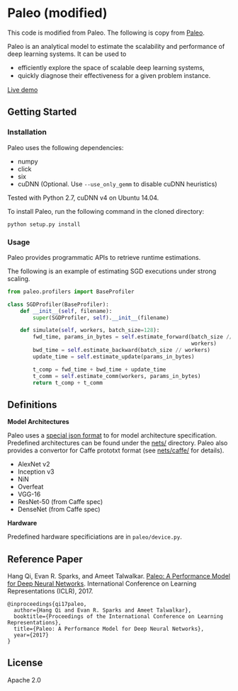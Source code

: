 # Paleo (modified)

This code is modified from Paleo.
The following is copy from [Paleo](https://github.com/talwalkarlab/paleo/).


Paleo is an analytical model to estimate the scalability and performance of deep learning systems.
It can be used to
  - efficiently explore the space of scalable deep learning systems,
  - quickly diagnose their eﬀectiveness for a given problem instance.

[Live demo](https://talwalkarlab.github.io/paleo/)

## Getting Started

### Installation

Paleo uses the following dependencies:

- numpy
- click
- six
- cuDNN (Optional. Use `--use_only_gemm` to disable cuDNN heuristics)

Tested with Python 2.7, cuDNN v4 on Ubuntu 14.04.

To install Paleo, run the following command in the cloned directory:

    python setup.py install

### Usage

Paleo provides programmatic APIs to retrieve runtime estimations.

The following is an example of estimating SGD executions under strong scaling.

```python
from paleo.profilers import BaseProfiler

class SGDProfiler(BaseProfiler):
    def __init__(self, filename):
        super(SGDProfiler, self).__init__(filename)

    def simulate(self, workers, batch_size=128):
        fwd_time, params_in_bytes = self.estimate_forward(batch_size //
                                                          workers)
        bwd_time = self.estimate_backward(batch_size // workers)
        update_time = self.estimate_update(params_in_bytes)

        t_comp = fwd_time + bwd_time + update_time
        t_comm = self.estimate_comm(workers, params_in_bytes)
        return t_comp + t_comm
```

## Definitions

**Model Architectures**

Paleo uses a [special json format](nets/README.md) to for model architecture
specification. Predefined architectures can be found under the [nets/](nets/)
directory. Paleo also provides a convertor for Caffe prototxt format
(see [nets/caffe/](nets/caffe/) for details).

- AlexNet v2
- Inception v3
- NiN
- Overfeat
- VGG-16
- ResNet-50 (from Caffe spec)
- DenseNet (from Caffe spec)



**Hardware**

Predefined hardware specificiations are in `paleo/device.py`.

## Reference Paper

Hang Qi, Evan R. Sparks, and Ameet Talwalkar.
[Paleo: A Performance Model for Deep Neural Networks][1].
International Conference on Learning Representations (ICLR), 2017.

    @inproceedings{qi17paleo,
      author={Hang Qi and Evan R. Sparks and Ameet Talwalkar},
      booktitle={Proceedings of the International Conference on Learning Representations},
      title={Paleo: A Performance Model for Deep Neural Networks},
      year={2017}
    }

[1]: https://openreview.net/pdf?id=SyVVJ85lg

## License

Apache 2.0
